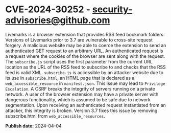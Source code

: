 # CVE-2024-30252 - security-advisories@github.com

Livemarks is a browser extension that provides RSS feed bookmark folders. Versions of Livemarks prior to 3.7 are vulnerable to cross-site request forgery. A malicious website may be able to coerce the extension to send an authenticated GET request to an arbitrary URL. An authenticated request is a request where the cookies of the browser are sent along with the request. The `subscribe.js` script uses the first parameter from the current URL location as the URL of the RSS feed to subscribe to and checks that the RSS feed is valid XML. `subscribe.js` is accessible by an attacker website due to its use in `subscribe.html`, an HTML page that is declared as a `web_accessible_resource` in `manifest.json`. This issue may lead to `Privilege Escalation`. A CSRF breaks the integrity of servers running on a private network. A user of the browser extension may have a private server with dangerous functionality, which is assumed to be safe due to network segmentation. Upon receiving an authenticated request instantiated from an attacker, this integrity is broken. Version 3.7 fixes this issue by removing subscribe.html from `web_accessible_resources`.


**Publish date:** 2024-04-04
